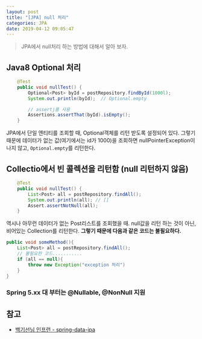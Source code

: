 ```yaml
---
layout: post
title: "[JPA] null 처리"
categories: JPA
date: 2019-04-12 09:05:47
---
```

> JPA에서 null처리 하는 방법에 대해서 알아 보자.

## Java8 Optional 처리

```java
    @Test
    public void nullTest() {
        Optional<Post> byId = postRepository.findById(1000l);
        System.out.println(byId);  // Optional.empty

        // assertj를 사용
        Assertions.assertThat(byId).isEmpty();
    }
```

JPA에서 단일 엔티티를 조회할 때, Optional객체를 리턴 받도록 설정되어 있다. 그렇기 때문에 데이터가 없는 값(여기에서는 id가 1000)을 조회하면 nullPointerException이 나지 않고, `Optional.empty`를 리턴한다.

## Collectio에서 빈 콜렉션을 리턴함 (null 리턴하지 않음)

```java
    @Test
    public void nullTest() {
        List<Post> all = postRepository.findAll();
        System.out.println(all); // []
        Assert.assertNotNull(all);
    }
```

역시나 아무런 데이터가 없는 Post리스트를 조회했을 때. null값을 리턴 하는 것이 아닌, 비어있는 Collection를 리턴한다. **그렇기 때문에 다음과 같은 코드는 불필요하다.**

```java
public void someMethod(){
    List<Post> all = postRepository.findAll();
    // 불필요한 코드...........
    if (all == null){
        throw new Exception("exception 처리")
    }
}
```

### Spring 5.xx 대 부터는 @Nullable, @NonNull 지원

## 참고

- [백기선님 인프런 - spring-data-jpa](https://www.inflearn.com/course/%EC%8A%A4%ED%94%84%EB%A7%81-%EB%8D%B0%EC%9D%B4%ED%84%B0-jpa/)
